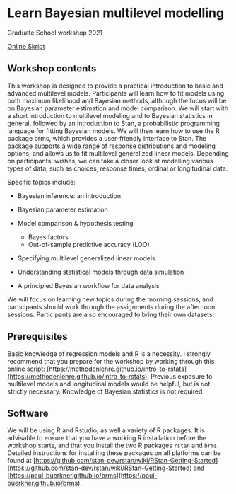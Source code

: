 # Learn Bayesian multilevel modelling
Graduate School workshop 2021

[Online Skript](https://awellis.github.io/learnmultilevelmodels/)

## Workshop contents
This workshop is designed to provide a practical introduction to basic
and advanced multilevel models. Participants will learn how to fit models using
both maximum likelihood and Bayesian methods, although the focus will be on
Bayesian parameter estimation and model comparison. We will start with a short
introduction to multilevel modeling and to Bayesian statistics in general,
followed by an introduction to Stan, a probabilistic programming language for
fitting Bayesian models. We will then learn how to use the R package brms, which
provides a user-friendly interface to Stan. The package supports a wide range of
response distributions and modeling options, and allows us to fit multilevel
generalized linear models. Depending on participants' wishes, we can take a
closer look at modelling various types of data, such as choices, response times,
ordinal or longitudinal data.

Specific topics include:

* Bayesian inference: an introduction

* Bayesian parameter estimation
  
* Model comparison & hypothesis testing
    + Bayes factors
    + Out-of-sample predictive accuracy (LOO)
  
* Specifying multilevel generalized linear models
  
* Understanding statistical models through data simulation
  
* A principled Bayesian workflow for data analysis

We will focus on learning new topics during the morning sessions, and
participants should work through the assignments during the afternoon sessions.
Participants are also encouraged to bring their own datasets.

## Prerequisites

Basic knowledge of regression models and R is a necessity. I strongly recommend
that you prepare for the workshop by working through this online script:
[https://methodenlehre.github.io/intro-to-rstats](https://methodenlehre.github.io/intro-to-rstats).
Previous exposure to multilevel models and longitudinal models would be helpful,
but is not strictly necessary. Knowledge of Bayesian statistics is not required.

## Software

We will be using R and Rstudio, as well a variety of R packages. It is
advisable to ensure that you have a working R installation before the workshop
starts, and that you install the two R packages `rstan` and `brms`. Detailed
instructions for installing these packages on all platforms can be found at
[https://github.com/stan-dev/rstan/wiki/RStan-Getting-Started](https://github.com/stan-dev/rstan/wiki/RStan-Getting-Started)
and [https://paul-buerkner.github.io/brms](https://paul-buerkner.github.io/brms).
